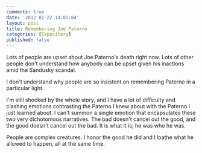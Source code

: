 ```yaml
---
comments: true
date: '2012-01-22 14:01:04'
layout: post
title: Remembering Joe Paterno
categories: [Expository]
published: false
---
```


Lots of people are upset about Joe Paterno's death right now. Lots of other people don't understand how anybody can be upset given his inactions amid the Sandusky scandal.

I don't understand why people are so insistent on remembering Paterno in a particular light.<!--more--> 

I'm still shocked by the whole story, and I have a lot of difficulty and clashing emotions contrasting the Paterno I knew about with the Paterno I just learned about. I can't summon a single emotion that encapsulates these two very dichotomous narratives. The bad doesn't cancel out the good, and the good doesn't cancel out the bad. It is what it is; he was who he was.

People are complex creatures. I honor the good he did and I loathe what he allowed to happen, all at the same time.
